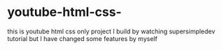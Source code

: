# youtube-html-css-
this is youtube html css only project I build by watching supersimpledev tutorial but I have changed some features by myself
